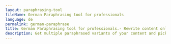 ```yaml
---
layout: paraphrasing-tool
fileName: German Paraphrasing tool for professionals
language: de
permalink: german-paraphrase
title: German Paraphrasing tool for professionals.- Rewrite content online for free.
description: Get multiple paraphrased variants of your content and pick the best variant for your use case. Only tool which provides this feature. Try it out now !
---
```

